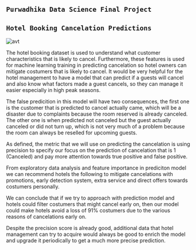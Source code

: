 ## **`Purwadhika Data Science Final Project`**
## **`Hotel Booking Cancelation Predictions`**

![avt](https://user-images.githubusercontent.com/94034809/176711402-931ab22b-7074-4d19-b26e-595231f59016.jpg)

The hotel booking dataset is used to understand what customer characteristics that is likely to cancel. Furthermore, these features is used for machine learning training in predicting cancelation so hotel owners can mitigate costumers that is likely to cancel. It would be very helpful for the hotel management to have a model that can predict if a guests will cancel and also know what factors made a guest cancels, so they can manage it easier especially in high peak seasons.

The false predicition in this model will have two consequences, the first one is the customer that is predicted to cancel actually came, which will be a disaster due to complaints because the room reserved is already canceled. The other one is when predicted not canceled but the guest actually canceled or did not turn up, which is not very much of a problem because the room can always be reselled for upcoming guests.

As defined, the metric that we will use on predicting the cancelation is using precision to specify our focus on the prediction of cancelation that is 1 (Canceled) and pay more attention towards true positive and false positive.

From exploratory data analysis and feature importance in prediciton model we can recommend hotels the following to mitigate cancelations with promotions, early detection system, extra service and direct offers towards costumers personally.

We can conclude that if we try to approach with prediction model and hotels could filter costumers that might cancel early on, then our model could make hotels avoid a loss of 91% costumers due to the various reasons of cancelations early on. 

Despite the precision score is already good, additional data that hotel management can try to acquire would always be good to enrich the model and upgrade it periodically to get a much more precise prediction.
